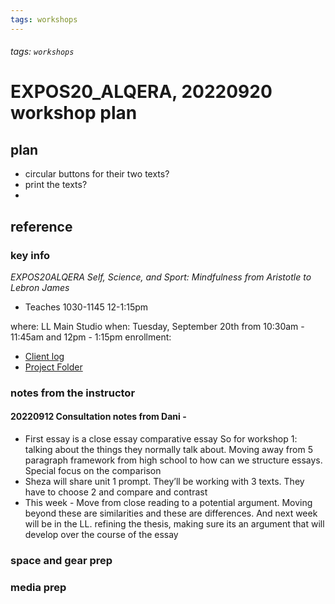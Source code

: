 ```yaml
---
tags: workshops
---
```

###### tags: `workshops`

# EXPOS20_ALQERA, 20220920 workshop plan
 
## plan

- circular buttons for their two texts?
- print the texts?
- 


## reference

### key info
*EXPOS20ALQERA Self, Science, and Sport: Mindfulness from Aristotle to Lebron James*

* Teaches
1030-1145
12-1:15pm

where: LL Main Studio
when: Tuesday, September 20th from 10:30am - 11:45am and 12pm - 1:15pm
enrollment: 
* [Client log](https://docs.google.com/document/d/1Q7JpdXcf4jrrNCFKjqxvlF84s76B-Cu3ACtrJSzCsHI/edit#)
* [Project Folder](https://drive.google.com/drive/folders/1kNn_roWmDRyc26dE2aIFju43BZZv_coa)

### notes from the instructor

#### 20220912 Consultation notes from Dani - 
* First essay is a close essay comparative essay
So for workshop 1: talking about the things they normally talk about. Moving away from 5 paragraph framework from high school to how can we structure essays. Special focus on the comparison
* Sheza will share unit 1 prompt. They’ll be working with 3 texts. They have to choose 2 and compare and contrast
* This week - Move from close reading to a potential argument. Moving beyond these are similarities and these are differences. And next week will be in the LL. refining the thesis, making sure its an argument that will develop over the course of the essay


### space and gear prep
### media prep